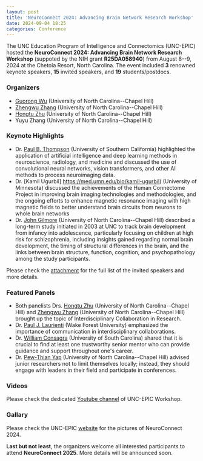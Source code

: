```yaml
---
layout: post
title: 'NeuroConnect 2024: Advancing Brain Network Research Workshop'
date: 2024-09-04 18:25 
categories: Conference
---
```


The UNC Education Program of Intelligence and Connectomics (UNC-EPIC) hosted the **NeuroConnect 2024: Advancing Brain Network Research Workshop** (suppoted by the NIH grant **R25DA058940**) from August 8--9, 2024 at the Chetola Resort, North Carolina.
The event included **3** renowned keynote speakers, **15** invited speakers, and **19** students/postdocs.

### Organizers

- [Guorong Wu](https://www.med.unc.edu/psych/directory/guorong-wu/) (University of North Carolina--Chapel Hill)
- [Zhengwu Zhang](https://zhengwu.github.io/) (University of North Carolina--Chapel Hill)
- [Hongtu Zhu](https://sph.unc.edu/adv_profile/hongtu-zhu-phd/) (University of North Carolina--Chapel Hill)
- Yuyu Zhang (University of North Carolina--Chapel Hill)

### Keynote Highlights

- Dr. [Paul B. Thompson](https://keck.usc.edu/faculty-search/paul-m-thompson/) (University of Southern California) highlighted the application of artificial intelligence and deep learning methods in neuroscience, radiology, and medicine and discussed the use of convolutional neural networks, vision transformers, and other AI methods to process neuroimaging data.
- Dr. [Kamil Ugurbil] https://med.umn.edu/bio/kamil-ugurbil) (University of Minnesota) discussed the achievements of the Human Connectome Project in improving brain imaging technologies and methodologies, and the ongoing efforts to enhance magnetic resonance imaging with high magnetic fields to better understand brain circuits from neurons to whole brain networks
- Dr. [John Gilmore](https://www.med.unc.edu/psych/directory/john-gilmore/) (University of North Carolina--Chapel Hill) described a long-term study initiated in 2003 at UNC to track brain development from infancy into adolescence, particularly focusing on children at high risk for schizophrenia, including insights gained regarding normal brain development, the timing of structural differences in the brain, and the links between brain structure, function, cognition, and psychopathology among the study participants.

Please check the [attachment](https://www.statsinimaging.org/assets/UNC-EPIC_Workshop_Article_Final.docx) for the full list of the invited speakers and more details.

### Featured Panels

- Both panelists Drs. [Hongtu Zhu](https://sph.unc.edu/adv_profile/hongtu-zhu-phd/) (University of North Carolina--Chapel Hill) and [Zhengwu Zhang](https://zhengwu.github.io/) (University of North Carolina--Chapel Hill) brought up the topic of Interdisciplinary Collaboration in Research. 
- Dr. [Paul J. Laurienti](https://school.wakehealth.edu/faculty/l/paul-j-laurienti) (Wake Forest University) emphasized the importance of communication in interdisciplinary collaborations.
- Dr. [William Consagra](https://sc.edu/study/colleges_schools/artsandsciences/statistics/our_people/directory/consagra_william.php) (University of South Carolina) shared that it is crucial to find at least one trustworthy senior mentor who can provide guidance and support throughout one's career.
- Dr. [Pew-Thian Yap](https://www.med.unc.edu/radiology/people/pew-thian-yap/) (University of North Carolina--Chapel Hill) advised junior researchers not to limit themselves locally; instead, they should engage with leaders in their field and participate in conferences.

### Videos

Please check the dedicated [Youtube channel](https://www.youtube.com/playlist?list=PL6rcSoHQ8t-PQwqOu3nGksTcrJeRjWwo) of UNC-EPIC Workshop.

### Gallary

Please check the UNC-EPIC [website](https://www.unc-epic.org/) for the pictures of NeuroConnect 2024.

**Last but not least**, the organizers welcome all interested participants to attend **NeuroConnect 2025**. More details will be announced soon.